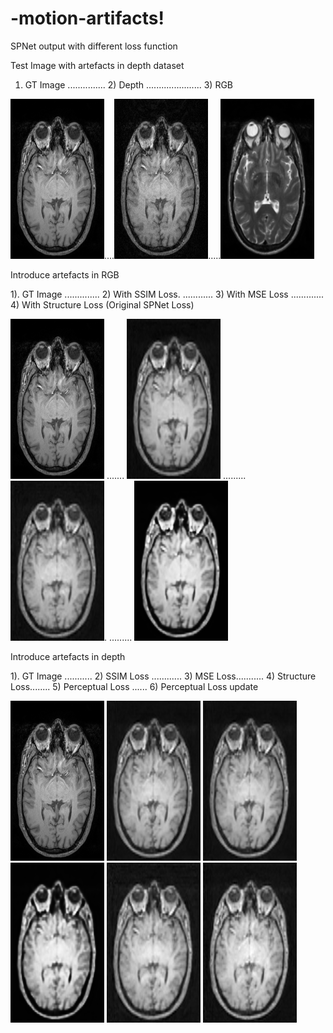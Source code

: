 # -motion-artifacts!


SPNet output with different loss function

Test Image with artefacts in depth dataset

1) GT Image ............... 2) Depth ...................... 3) RGB 

![GT](/GT_1500.png)....![depth](images/test/corrupted_depth_1500.png).....![rgb](images/test/RGB_1500.png)


Introduce artefacts in RGB 

1).  GT Image  .............. 2)  With SSIM Loss. ............ 3)      With MSE Loss  ............. 4) With Structure Loss (Original SPNet Loss) 

![GT](/GT_1500.png) ....... ![SSIM](/corrupted_RGB_1500_SSIMLoss.png) ......... ![MSE](/corrupted_RGB_1500_MSELoss.png). ......... ![Structure](/corrupted_RGB_1500_Structure_loss.png)


Introduce artefacts in depth

1). GT Image ...........  2) SSIM Loss ............  3) MSE Loss........... 4) Structure Loss........ 5) Perceptual Loss ...... 6) Perceptual Loss update


![GT](/GT_1500.png) ![SSIM](images/depth_noise/RGB_1500_SSIM_update.png) ![MSE](images/depth_noise/RGB_1500_MSE_update.png) ![Structure](images/depth_noise/RGB_1500_structure_update.png) ![Percept](images/depth_noise/RGB_1500_perceptual.png) ![Percept_Update](images/depth_noise/RGB_1500_perceptual_update.png)










